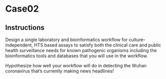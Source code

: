 # Case02

## Instructions
Design a single laboratory and bioinformatics workflow for culture-independent, HTS based assays to satisfy both the clinical care and public health surveillance needs for known pathogenic organisms including the bioinformatics tools and databases that you will use in the workflow. 

Hypothesize how well your workflow will do in detecting the Wuhan coronavirus that’s currently making news headlines!
